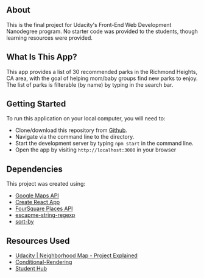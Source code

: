 
## About

This is the final project for Udacity's Front-End Web Development Nanodegree program. No starter code was provided to the students, though learning resources were provided.

## What Is This App?

This app provides a list of 30 recommended parks in the Richmond Heights, CA area, with the goal of helping mom/baby groups find new parks to enjoy. The list of parks is filterable (by name) by typing in the search bar.


## Getting Started

To run this application on your local computer, you will need to:
* Clone/download this repository from [Github](https://github.com/Tahkus/neighborhood-map).
* Navigate via the command line to the directory.
* Start the development server by typing `npm start` in the command line.
* Open the app by visiting `http://localhost:3000` in your browser

## Dependencies

This project was created using:

* [Google Maps API](https://developers.google.com/maps/documentation/javascript/tutorial)
* [Create React App](https://github.com/facebook/create-react-app)
* [FourSquare Places API](https://developer.foursquare.com/docs/api)
* [escapme-string-regexp](https://www.npmjs.com/package/escape-string-regexp)
* [sort-by](https://www.npmjs.com/package/sort-by)

## Resources Used

* [Udacity | Neighborhood Map - Project Explained](https://www.youtube.com/playlist?list=PLgOB68PvvmWCGNn8UMTpcfQEiITzxEEA1)
* [Conditional-Rendering](https://reactjs.org/docs/conditional-rendering.html)
* [Student Hub](https://study-hall.udacity.com/sg-534769-9999/rooms/community:nd001:534769-cohort-9999-project-1351/community:thread-11246650002-404952?contextType=room)